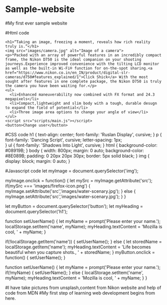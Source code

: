 # Sample-website
#My first ever sample website

#Html code
<!DOCTYPE html>
<html>
  <head>
    <meta charset="utf-8">
    <title>My test page</title>
    <link href="styles/style.css" rel="stylesheet">
    <link href="https://fonts.googleapis.com/css2?family=Dancing+Script:wght@600&family=Fuggles&display=swap" rel="stylesheet">
    <link href="https://fonts.googleapis.com/css2?family=Ruslan+Display&display=swap" rel="stylesheet">
    <link href="https://fonts.googleapis.com/css2?family=Shadows+Into+Light&display=swap" rel="stylesheet">
  </head>
  <body>

    <h1>“Taking an image, freezing a moment, reveals how rich reality truly is.”</h1>
    <img src="images/camera.jpg" alt="Image of a camera">
    <p>*Packed with an array of powerful features in an incredibly compact frame, the Nikon D750 is the ideal companion on your shooting journeys.Experience improved convenience with the tilting LCD monitor as well as the built-in Wi-Fi® function for on-the-spot sharing.<a href="https://www.nikon.co.in/en_IN/product/digital-slr-cameras/d750#features_explained/1">Click Shick</a> With the most sought after features in one complete package, the Nikon D750 is truly the camera you have been waiting for.</p>
    <ul>
      <li>Enhanced maneuverability now combined with FX format and 24.3 megapixels</li>
      <li>Compact,lightweight and slim body with a tough, durable desugn to expand the field of potential</li>
      <li>Three image area options to change your angle of view</li>
    </ul>
    <script src="scripts/main.js"></script>
    <button>Change user</button>
  </body>
</html> 

#CSS code
h1
{
    text-align: center;
  font-family: 'Ruslan Display', cursive;
}
p
{
  font-family: 'Dancing Script', cursive;
  letter-spacing: 1px;   
}
ul
{
  font-family: 'Shadows Into Light', cursive;
}
html
{
  background-color: #08919B;
}
body {
  width: 800px;
  margin: 0 auto;
  background-color: #8E089B;
  padding: 0 20px 20px 30px;
  border: 5px solid black;
}
img {
  display: block;
  margin: 0 auto;
}

#Javascript code
let myImage = document.querySelector('img');

myImage.onclick = function() {
    let mySrc = myImage.getAttribute('src');
    if(mySrc === 'images/firefox-icon.png') {
      myImage.setAttribute('src','images/water-scenary.jpg');
    } else {
      myImage.setAttribute('src','images/water-scenary.jpg');
    }
}

let myButton = document.querySelector('button');
let myHeading = document.querySelector('h1');

function setUserName() {
  let myName = prompt('Please enter your name.');
  localStorage.setItem('name', myName);
  myHeading.textContent = 'Mozilla is cool, ' + myName;
}

if(!localStorage.getItem('name')) {
  setUserName();
} else {
  let storedName = localStorage.getItem('name');
  myHeading.textContent = 'Life becomes beautiful when you capture shots., ' + storedName;
}
myButton.onclick = function() {
  setUserName();
}

function setUserName() {
  let myName = prompt('Please enter your name.');
  if(!myName) {
    setUserName();
  } else {
    localStorage.setItem('name', myName);
    myHeading.textContent = 'Mozilla is cool, ' + myName;
  }
}

#I have take pictures from unsplash,content from Nikon website and help of code from MDN
#My first step of learning web development begins from here.
